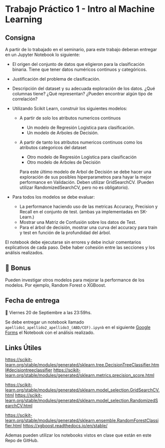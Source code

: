 # Trabajo Práctico 1 - Intro al Machine Learning

## Consigna

A partir de lo trabajado en el seminario, para este trabajo deberan entregar en un Jupyter Notebook lo siguiente:

- El origen del conjunto de datos que eligieron para la clasificación binaria. Tiene que tener datos numéricos continuos y categóricos.

- Justificación del problema de clasificación.
- Descripción del dataset y su adecuada exploración de los datos. ¿Qué columnas tiene? ¿Qué representan? ¿Pueden encontrar algún tipo de correlación?

- Utilizando Scikit Learn, construir los siguientes modelos:

  - A partir de solo los atributos numericos continuos

    - Un modelo de Regresión Logistica para clasificación.
    - Un modelo de Arboles de Decisión.
  
  - A partir de tanto los atributos numericos continuos como los atributos categoricos del dataset

    - Otro modelo de Regresión Logistica para clasificación
    - Otro modelo de Arboles de Decisión

    Para este último modelo de Arbol de Decisión se debe hacer una exploración de sus posibles hiperparametros para hayar la mejor performance en Validación. Deben utilizar GridSearchCV. (Pueden utilizar RandomizedSearchCV, pero no es obligatorio).

- Para todos los modelos se debe evaluar:
  - La performance haciendo uso de las metricas Accuracy, Precision y Recall en el conjunto de test. (ambas ya implementadas en SK-Learn.)
  - Mostrar una Matriz de Confusión sobre los datos de Test.
  - Para el árbol de decisión, mostrar una curva del accuracy para train y test en función de la profundidad del árbol.

El notebook debe ejecutarse sin errores y debe incluir comentarios explicativos de cada paso. Debe haber cohesión entre las secciones y los análisis realizados.

## 🔋 Bonus

Pueden investigar otros modelos para mejorar la performance de los modelos. Por ejemplo, Random Forest o XGBoost.

## Fecha de entrega

📅 Viernes 20 de Septiembre a las 23:59hs.

Se debe entregar un notebook llamado `apellido1_apellido2_apellido3_(ABD/CEF).ipynb` en el siguiente [Google Forms](https://forms.gle/uojD9eTPsn2XyQ1A6) el Notebook con el análisis realizado.

## Links Útiles

https://scikit-learn.org/stable/modules/generated/sklearn.tree.DecisionTreeClassifier.html#decisiontreeclassifier
https://scikit-learn.org/stable/modules/generated/sklearn.metrics.precision_score.html

https://scikit-learn.org/stable/modules/generated/sklearn.model_selection.GridSearchCV.html
https://scikit-learn.org/stable/modules/generated/sklearn.model_selection.RandomizedSearchCV.html

https://scikit-learn.org/stable/modules/generated/sklearn.ensemble.RandomForestClassifier.html
https://xgboost.readthedocs.io/en/stable/

Ademas pueden utilizar los notebooks vistos en clase que están en este Repo de GitHub.
